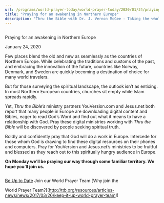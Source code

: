 ```yaml
---
url: /programs/world-prayer-today/world-prayer-today/2020/01/24/praying-for-an-awakening-in-northern-europe
title: "Praying for an awakening in Northern Europe"
description: "Thru the Bible with Dr. J. Vernon McGee - Taking the whole Word to the whole world"
---
```







## 
 Praying for an awakening in Northern Europe


January 24, 2020




Few places blend the old and new as seamlessly as the countries of Northern Europe. While celebrating the traditions and customs of the past, and embracing the innovation of the future, countries like Norway, Denmark, and Sweden are quickly becoming a destination of choice for many world travelers.


But for those surveying the spiritual landscape, the outlook isn’t as enticing. In most Northern European countries, churches sit empty while Islam spreads rapidly.


Yet, *Thru the Bible’s* ministry partners YouVersion.com and Jesus.net both report that many people in Europe are downloading digital content and Bibles, eager to read God’s Word and find out what it means to have a relationship with God. Pray these digital ministries working with *Thru the Bible* will be discovered by people seeking spiritual truth. 


Boldly and confidently pray that God will do a work in Europe. Intercede for those whom God is drawing to find these digital resources on their phones and computers. Pray for YouVersion and Jesus.net’s ministries to be fruitful and blessed as they reach out to this spiritually hungry audience in Europe.  


**On Monday we’ll be praying our way through some familiar territory. We hope you’ll join us.**







## 




[Be Up to Date](http://feeds.feedburner.com/WorldPrayerToday "World Prayer Today RSS Feed")
Join our World Prayer Team
[Why join the  

World Prayer Team?](http://ttb.org/resources/articles-news/news/2017/03/26/keep-it-up-world-prayer-team!)




